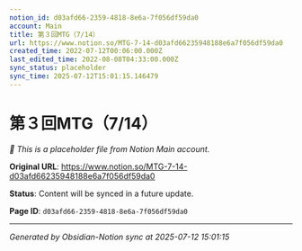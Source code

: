 ```yaml
---
notion_id: d03afd66-2359-4818-8e6a-7f056df59da0
account: Main
title: 第３回MTG（7/14）
url: https://www.notion.so/MTG-7-14-d03afd66235948188e6a7f056df59da0
created_time: 2022-07-12T00:06:00.000Z
last_edited_time: 2022-08-08T04:33:00.000Z
sync_status: placeholder
sync_time: 2025-07-12T15:01:15.146479
---
```


# 第３回MTG（7/14）

*🔄 This is a placeholder file from Notion Main account.*

**Original URL**: https://www.notion.so/MTG-7-14-d03afd66235948188e6a7f056df59da0

**Status**: Content will be synced in a future update.

**Page ID**: `d03afd66-2359-4818-8e6a-7f056df59da0`

---

*Generated by Obsidian-Notion sync at 2025-07-12 15:01:15*
